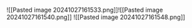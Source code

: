 ![[Pasted image 20241027161533.png]]![[Pasted image 20241027161540.png]]
![[Pasted image 20241027161548.png]]